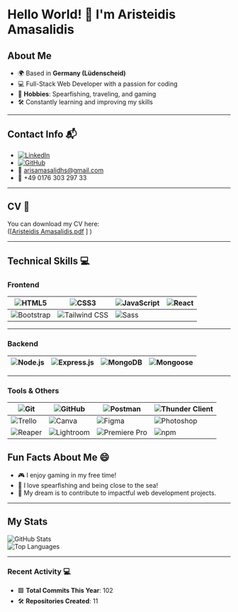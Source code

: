 # Hello World! 👋 I'm Aristeidis Amasalidis  

## About Me  
- 🌍 Based in **Germany (Lüdenscheid)**  
- 💻 Full-Stack Web Developer with a passion for coding  
- 🌊 **Hobbies**: Spearfishing, traveling, and gaming  
- 🛠 Constantly learning and improving my skills  

---

## Contact Info 📬  
- [![LinkedIn](https://img.shields.io/badge/-Aristeidis%20Amasalidis-blue?style=flat&logo=Linkedin&logoColor=white)](https://www.linkedin.com/in/aristeidis-amasalidis-62747a2b7/)  
- [![GitHub](https://img.shields.io/badge/-Aristeidis%20Amasalidis-181717?style=flat&logo=github&logoColor=white)](https://github.com/ArisAmasalidhs)  
- 📧 [arisamasalidhs@gmail.com](mailto:arisamasalidhs@gmail.com)  
- 📱 +49 0176 303 297 33  

---

## CV 📄  
You can download my CV here:  
([[Aristeidis Amasalidis.pdf](https://github.com/user-attachments/files/18493463/Aristeidis.Amasalidis.pdf)
]
)  

---

## Technical Skills 💻  

### Frontend  
| ![HTML5](https://img.shields.io/badge/-HTML5-E34F26?logo=html5&logoColor=white&style=flat) | ![CSS3](https://img.shields.io/badge/-CSS3-1572B6?logo=css3&logoColor=white&style=flat) | ![JavaScript](https://img.shields.io/badge/-JavaScript-F7DF1E?logo=javascript&logoColor=black&style=flat) | ![React](https://img.shields.io/badge/-React-61DAFB?logo=react&logoColor=black&style=flat) |  
|---|---|---|---|  
| ![Bootstrap](https://img.shields.io/badge/-Bootstrap-7952B3?logo=bootstrap&logoColor=white&style=flat) | ![Tailwind CSS](https://img.shields.io/badge/-Tailwind%20CSS-06B6D4?logo=tailwind-css&logoColor=white&style=flat) | ![Sass](https://img.shields.io/badge/-Sass-CC6699?logo=sass&logoColor=white&style=flat) |  

---

### Backend  
| ![Node.js](https://img.shields.io/badge/-Node.js-339933?logo=node.js&logoColor=white&style=flat) | ![Express.js](https://img.shields.io/badge/-Express.js-000000?logo=express&logoColor=white&style=flat) | ![MongoDB](https://img.shields.io/badge/-MongoDB-47A248?logo=mongodb&logoColor=white&style=flat) | ![Mongoose](https://img.shields.io/badge/-Mongoose-880000?style=flat) |  
|---|---|---|---|  

---

### Tools & Others  
| ![Git](https://img.shields.io/badge/-Git-F05032?logo=git&logoColor=white&style=flat) | ![GitHub](https://img.shields.io/badge/-GitHub-181717?logo=github&logoColor=white&style=flat) | ![Postman](https://img.shields.io/badge/-Postman-FF6C37?logo=postman&logoColor=white&style=flat) | ![Thunder Client](https://img.shields.io/badge/-Thunder%20Client-5849BE?style=flat) |  
|---|---|---|---|  
| ![Trello](https://img.shields.io/badge/-Trello-0052CC?logo=trello&logoColor=white&style=flat) | ![Canva](https://img.shields.io/badge/-Canva-00C4CC?logo=canva&logoColor=white&style=flat) | ![Figma](https://img.shields.io/badge/-Figma-F24E1E?logo=figma&logoColor=white&style=flat) | ![Photoshop](https://img.shields.io/badge/-Photoshop-31A8FF?logo=adobe-photoshop&logoColor=white&style=flat) |  
| ![Reaper](https://img.shields.io/badge/-Reaper-0A84D6?style=flat) | ![Lightroom](https://img.shields.io/badge/-Lightroom-31A8FF?logo=adobe-lightroom&logoColor=white&style=flat) | ![Premiere Pro](https://img.shields.io/badge/-Premiere%20Pro-9999FF?logo=adobe-premiere-pro&logoColor=white&style=flat) | ![npm](https://img.shields.io/badge/-npm-CB3837?logo=npm&logoColor=white&style=flat) |  


## Fun Facts About Me 😄  
- 🎮 I enjoy gaming in my free time!  
- 🌊 I love spearfishing and being close to the sea!  
- 🌟 My dream is to contribute to impactful web development projects.  

---

## My Stats  
![GitHub Stats](https://github-readme-stats.vercel.app/api?username=ArisAmasalidhs&show_icons=true&theme=dark)  
![Top Languages](https://github-readme-stats.vercel.app/api/top-langs/?username=ArisAmasalidhs&layout=compact&theme=dark)  

---

### Recent Activity 💻  
- 🟩 **Total Commits This Year**: 102  
- 🛠 **Repositories Created**: 11  



